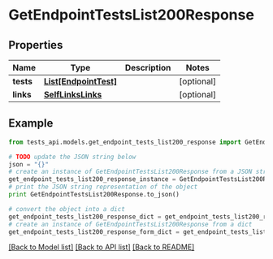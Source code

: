 # GetEndpointTestsList200Response


## Properties
Name | Type | Description | Notes
------------ | ------------- | ------------- | -------------
**tests** | [**List[EndpointTest]**](EndpointTest.md) |  | [optional] 
**links** | [**SelfLinksLinks**](SelfLinksLinks.md) |  | [optional] 

## Example

```python
from tests_api.models.get_endpoint_tests_list200_response import GetEndpointTestsList200Response

# TODO update the JSON string below
json = "{}"
# create an instance of GetEndpointTestsList200Response from a JSON string
get_endpoint_tests_list200_response_instance = GetEndpointTestsList200Response.from_json(json)
# print the JSON string representation of the object
print GetEndpointTestsList200Response.to_json()

# convert the object into a dict
get_endpoint_tests_list200_response_dict = get_endpoint_tests_list200_response_instance.to_dict()
# create an instance of GetEndpointTestsList200Response from a dict
get_endpoint_tests_list200_response_form_dict = get_endpoint_tests_list200_response.from_dict(get_endpoint_tests_list200_response_dict)
```
[[Back to Model list]](../README.md#documentation-for-models) [[Back to API list]](../README.md#documentation-for-api-endpoints) [[Back to README]](../README.md)


